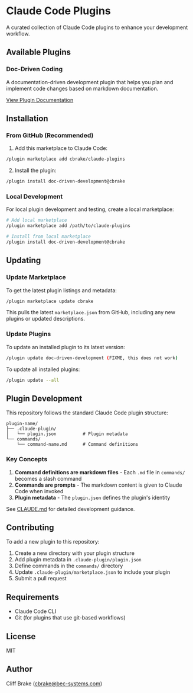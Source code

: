# Claude Code Plugins

A curated collection of Claude Code plugins to enhance your development
workflow.

## Available Plugins

### Doc-Driven Coding

A documentation-driven development plugin that helps you plan and implement code
changes based on markdown documentation.

[View Plugin Documentation](./doc-driven-development/README.md)

## Installation

### From GitHub (Recommended)

1. Add this marketplace to Claude Code:

```bash
/plugin marketplace add cbrake/claude-plugins
```

2. Install the plugin:

```bash
/plugin install doc-driven-development@cbrake
```

### Local Development

For local plugin development and testing, create a local marketplace:

```bash
# Add local marketplace
/plugin marketplace add /path/to/claude-plugins

# Install from local marketplace
/plugin install doc-driven-development@cbrake
```

## Updating

### Update Marketplace

To get the latest plugin listings and metadata:

```bash
/plugin marketplace update cbrake
```

This pulls the latest `marketplace.json` from GitHub, including any new plugins
or updated descriptions.

### Update Plugins

To update an installed plugin to its latest version:

```bash
/plugin update doc-driven-development (FIXME, this does not work)
```

To update all installed plugins:

```bash
/plugin update --all
```

## Plugin Development

This repository follows the standard Claude Code plugin structure:

```
plugin-name/
├── .claude-plugin/
│   └── plugin.json          # Plugin metadata
└── commands/
    └── command-name.md      # Command definitions
```

### Key Concepts

1. **Command definitions are markdown files** - Each `.md` file in `commands/`
   becomes a slash command
2. **Commands are prompts** - The markdown content is given to Claude Code when
   invoked
3. **Plugin metadata** - The `plugin.json` defines the plugin's identity

See [CLAUDE.md](./CLAUDE.md) for detailed development guidance.

## Contributing

To add a new plugin to this repository:

1. Create a new directory with your plugin structure
2. Add plugin metadata in `.claude-plugin/plugin.json`
3. Define commands in the `commands/` directory
4. Update `.claude-plugin/marketplace.json` to include your plugin
5. Submit a pull request

## Requirements

- Claude Code CLI
- Git (for plugins that use git-based workflows)

## License

MIT

## Author

Cliff Brake (cbrake@bec-systems.com)

